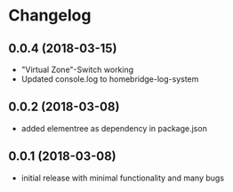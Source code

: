 # Changelog

## 0.0.4 (2018-03-15)
- "Virtual Zone"-Switch working
- Updated console.log to homebridge-log-system

## 0.0.2 (2018-03-08)
- added elementree as dependency in package.json

## 0.0.1 (2018-03-08)
- initial release with minimal functionality and many bugs
